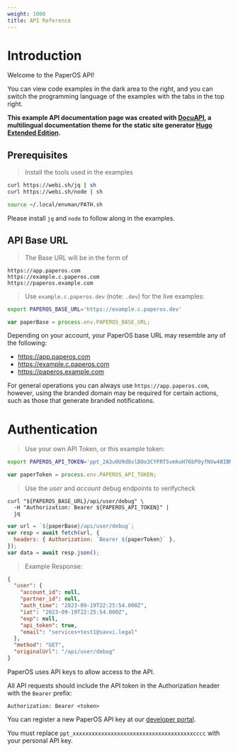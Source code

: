 ```yaml
---
weight: 1000
title: API Reference
---
```


# Introduction

Welcome to the PaperOS API!

You can view code examples in the dark area to the right, and you can switch the programming language of the examples with the tabs in the top right.

**This example API documentation page was created with [DocuAPI](https://github.com/bep/docuapi/), a multilingual documentation theme for the static site generator [Hugo Extended Edition](http://webinstall.dev/hugo-extended/).**

## Prerequisites

> Install the tools used in the examples

```sh
curl https://webi.sh/jq | sh
curl https://webi.sh/node | sh

source ~/.local/envman/PATH.sh
```

Please install `jq` and `node` to follow along in the examples.

## API Base URL

> The Base URL will be in the form of

```text
https://app.paperos.com
https://example.c.paperos.com
https://paperos.example.com
```

> Use `example.c.paperos.dev` (note: `.dev`) for the live examples:

```sh
export PAPEROS_BASE_URL='https://example.c.paperos.dev'
```

```javascript
var paperBase = process.env.PAPEROS_BASE_URL;
```

Depending on your account, your PaperOS base URL may resemble any of the following:

- https://app.paperos.com
- https://example.c.paperos.com
- https://paperos.example.com

For general operations you can always use `https://app.paperos.com`, however, using the branded domain may be required for certain actions, such as those that generate branded notifications.

# Authentication

> Use your own API Token, or this example token:

```sh
export PAPEROS_API_TOKEN='ppt_2A3u0U9d8xlBOo3CYFRT5vmkuH76bP0yfNVw48IBM5'
```

```javascript
var paperToken = process.env.PAPEROS_API_TOKEN;
```

> Use the _user_ and _account_ debug endpoints to verifycheck

```shell
curl "${PAPEROS_BASE_URL}/api/user/debug" \
  -H "Authorization: Bearer ${PAPEROS_API_TOKEN}" |
  jq
```

```javascript
var url = `${paperBase}/api/user/debug`;
var resp = await fetch(url, {
  headers: { Authorization: `Bearer ${paperToken}` },
});
var data = await resp.json();
```

> Example Response:

```json
{
  "user": {
    "account_id": null,
    "partner_id": null,
    "auth_time": "2023-09-19T22:25:54.000Z",
    "iat": "2023-09-19T22:25:54.000Z",
    "exp": null,
    "api_token": true,
    "email": "services+test1@savvi.legal"
  },
  "method": "GET",
  "originalUrl": "/api/user/debug"
}
```

<!--
<form id="-paper-init">
    <label>Base URL:
        <input
            type="url"
            placeholder="https://example.c.paperos.dev"
            value="https://example.c.paperos.dev"
        />
    </label>
    <label>API Token:
        <input
            type="text"
            pattern="p[A-Za-z0-9]{1,}_[A-Za-z0-9]{32,}"
            placeholder="ppt_2A3u0U9d8xlBOo3CYFRT5vmkuH76bP0yfNVw48IBM5"
            value="ppt_2A3u0U9d8xlBOo3CYFRT5vmkuH76bP0yfNVw48IBM5"
        />
    </label>
</form>
<script>
  (function () {
    'use strict';

    let $form = document.body.querySelector('#-paper-init');

}());
</script>
-->

PaperOS uses API keys to allow access to the API.

All API requests should include the API token in the Authorization header with the `Bearer` prefix:

`Authorization: Bearer <token>`

You can register a new PaperOS API key at our [developer portal](https://app.paperos.dev).

<aside class="notice">
You must replace <code>ppt_xxxxxxxxxxxxxxxxxxxxxxxxxxxxxxxxxxxxxxcccc</code> with your personal API key.
</aside>
